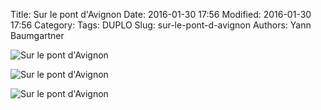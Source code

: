 Title: Sur le pont d'Avignon
Date: 2016-01-30 17:56
Modified: 2016-01-30 17:56
Category:
Tags: DUPLO
Slug: sur-le-pont-d-avignon
Authors: Yann Baumgartner

![Sur le pont d'Avignon][sur-le-pont-d-avignon-1]

![Sur le pont d'Avignon][sur-le-pont-d-avignon-2]

![Sur le pont d'Avignon][sur-le-pont-d-avignon-3]

[sur-le-pont-d-avignon-1]: {filename}/images/sur-le-pont-d-avignon-1.jpg  "Sur le pont d'Avignon"
[sur-le-pont-d-avignon-2]: {filename}/images/sur-le-pont-d-avignon-2.jpg  "Sur le pont d'Avignon"
[sur-le-pont-d-avignon-3]: {filename}/images/sur-le-pont-d-avignon-3.jpg  "Sur le pont d'Avignon"
